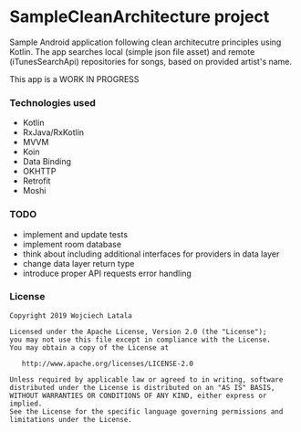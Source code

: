 # SampleCleanArchitecture project

Sample Android application following clean architecutre principles using Kotlin.
The app searches local (simple json file asset) and remote (iTunesSearchApi) repositories for songs, based on provided artist's name.

This app is a WORK IN PROGRESS

### Technologies used
* Kotlin
* RxJava/RxKotlin
* MVVM
* Koin
* Data Binding
* OKHTTP
* Retrofit
* Moshi

### TODO
* implement and update tests
* implement room database
* think about including additional interfaces for providers in data layer
* change data layer return type
* introduce proper API requests error handling

### License

    Copyright 2019 Wojciech Latala

    Licensed under the Apache License, Version 2.0 (the "License");
    you may not use this file except in compliance with the License.
    You may obtain a copy of the License at

       http://www.apache.org/licenses/LICENSE-2.0

    Unless required by applicable law or agreed to in writing, software
    distributed under the License is distributed on an "AS IS" BASIS,
    WITHOUT WARRANTIES OR CONDITIONS OF ANY KIND, either express or implied.
    See the License for the specific language governing permissions and
    limitations under the License.

